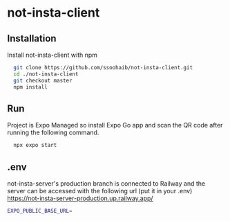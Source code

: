 # not-insta-client

## Installation

Install not-insta-client with npm

```bash
  git clone https://github.com/ssoohaib/not-insta-client.git
  cd ./not-insta-client
  git checkout master
  npm install
```

## Run
Project is Expo Managed so install Expo Go app and scan the QR code after running the following command.

```bash
  npx expo start
```

## .env

not-insta-server's production branch is connected to Railway and the server can be accessed with the following url (put it in your .env)
<br />
https://not-insta-server-production.up.railway.app/

```bash
EXPO_PUBLIC_BASE_URL=
```
    

